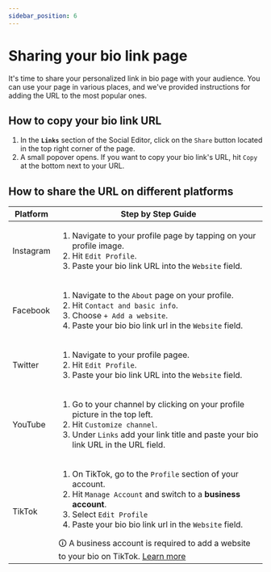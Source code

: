 ```yaml
---
sidebar_position: 6
---
```


# Sharing your bio link page

It's time to share your personalized link in bio page with your audience. You can use your page in various places, and we've provided instructions for adding the URL to the most popular ones.

## How to copy your bio link URL

1. In the **`Links`** section of the Social Editor, click on the `Share` button located in the top right corner of the page.
2. A small popover opens. If you want to copy your bio link's URL, hit `Copy` at the bottom next to your URL.

## How to share the URL on different platforms

| Platform  | Step by Step Guide                                                                                                                                                                                                                                                                                                                                                                                                                        |
| --------- | ----------------------------------------------------------------------------------------------------------------------------------------------------------------------------------------------------------------------------------------------------------------------------------------------------------------------------------------------------------------------------------------------------------------------------------------- |
| Instagram | <ol><li> Navigate to your profile page by tapping on your profile image.</li><li>Hit `Edit Profile`.</li><li>Paste your bio link URL into the `Website` field.</li></ol>                                                                                                                                                                                                                                                                  |
| Facebook  | <ol><li> Navigate to the `About` page on your profile.</li><li>Hit `Contact and basic info`.</li><li>Choose `+ Add a website`.</li><li>Paste your bio bio link url in the `Website` field.</li></ol>                                                                                                                                                                                                                                      |
| Twitter   | <ol><li> Navigate to your profile pagee.</li><li>Hit `Edit Profile`.</li><li>Paste your bio link URL into the `Website` field.</li></ol>                                                                                                                                                                                                                                                                                                  |
| YouTube   | <ol><li> Go to your channel by clicking on your profile picture in the top left.</li><li>Hit `Customize channel`.</li><li>Under `Links` add your link title and paste your bio link URL in the URL field.</li></ol>                                                                                                                                                                                                                       |
| TikTok    | <ol><li>On TikTok, go to the `Profile` section of your account.</li><li>Hit `Manage Account` and switch to a **business account**.</li><li>Select `Edit Profile`</li><li>Paste your bio bio link url in the `Website` field.</li></ol> 🛈 A business account is required to add a website to your bio on TikTok. [Learn more](https://support.tiktok.com/en/using-tiktok/growing-your-audience/switching-to-a-creator-or-business-account) |
